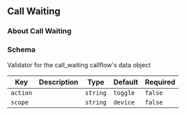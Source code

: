 ## Call Waiting

### About Call Waiting

### Schema

Validator for the call_waiting callflow's data object

Key | Description | Type | Default | Required
--- | ----------- | ---- | ------- | --------
`action` |  | `string` | `toggle` | `false`
`scope` |  | `string` | `device` | `false`
